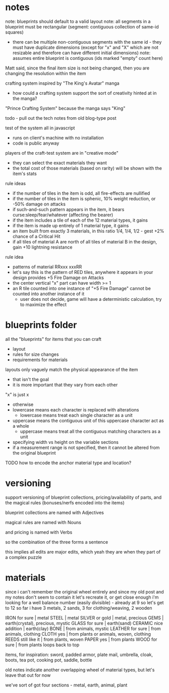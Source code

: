 # notes

note: blueprints should default to a valid layout
note: all segments in a blueprint must be rectangular (segment: contiguous collection of same-id squares)
- there can be multiple non-contiguous segments with the same id - they must have duplicate dimensions (except for "x" and "X" which are not resizable and therefore can have different initial dimensions)
note: assumes entire blueprint is contiguous (ids marked "empty" count here)

Matt said, since the final item size is not being changed, then you are changing the resolution within the item

crafting system inspired by "The King's Avatar" manga
- how could a crafting system support the sort of creativity hinted at in the manga?

"Prince Crafting System" because the manga says "King"

todo - pull out the tech notes from old blog-type post

test of the system all in javascript
- runs on client's machine with no installation
- code is public anyway

players of the craft-test system are in "creative mode"
- they can select the exact materials they want
- the total cost of those materials (based on rarity) will be shown with the item's stats

rule ideas
- if the number of tiles in the item is odd, all fire-effects are nullified
- if the number of tiles in the item is sphenic, 10% weight reduction, or -50% damage on attacks
- if such-and-such pattern appears in the item, it bears curse:sleep/fear/whatever (affecting the bearer)
- if the item includes a tile of each of the 12 material types, it gains <effect>
- if the item is made up entirely of 1 material type, it gains <effect>
- an item built from exactly 3 materials, in this ratio 1/4, 1/4, 1/2 - gest +2% chance of a Critical Hit
- if all tiles of material A are north of all tiles of material B in the design, gain +10 lightning resistance

rule idea
- patterns of material
RRxxx
xxxRR
- let's say this is the pattern of RED tiles, anywhere it appears in your design provides +5 Fire Damage on Attacks
- the center vertical "x" part can have width >= 1
- an R tile counted into one instance of "+5 Fire Damage" cannot be counted into another instance of it
  - user does not decide, game will have a deterministic calculation, try to maximize the effect


# blueprints folder

all the "blueprints" for items that you can craft
- layout
- rules for size changes
- requirements for materials

layouts only vaguely match the physical appearance of the item
- that isn't the goal
- it is more important that they vary from each other

"x" is just x
- otherwise
- lowercase means each character is replaced with alterations
  - lowercase means treat each single character as a unit
- uppercase means the contiguous unit of this uppercase character act as a whole
  - uppercase means treat all the contiguous matching characters as a unit
- specifying width vs height on the variable sections
- if a measurement range is not specified, then it cannot be altered from the original blueprint

TODO how to encode the anchor material type and location?

# versioning

support versioning of blueprint collections, pricing/availability of parts, and the magical rules (bonuses/nerfs encoded into the items)

blueprint collections are named with Adjectives

magical rules are named with Nouns

and pricing is named with Verbs

so the combination of the three forms a sentence

this implies all edits are major edits, which yeah they are when they part of a complex puzzle

# materials

since i can't remember the original wheel entirely
and since my old post and my notes don't seem to contain it
let's recreate it, or get close enough
i'm looking for a well balance number (easily divisible) - already at 9 so let's get to 12
so far i have 3 metals, 2 sands, 3 for clothing/weaving, 2 wooden

IRON for sure 			| metal
STEEL					| metal
SILVER or gold			| metal, precious
GEMS					| earth(crystal), precious, mystic
GLASS for sure			| earth(sand)
CERAMIC nice addition	| earth(clay)
BONE					| from animals, mystic
LEATHER for sure		| from animals, clothing
CLOTH yes				| from plants or animals, woven, clothing
REEDS still like it		| from plants, woven
PAPER yes				| from plants
WOOD for sure			| from plants
loops back to top

items, for inspiration: sword, padded armor, plate mail, umbrella, cloak, boots, tea pot, cooking pot, saddle, bottle

old notes indicate another overlapping wheel of material types, but let's leave that out for now

we've sort of got four sections - metal, earth, animal, plant
